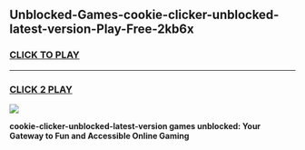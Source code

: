 
## Unblocked-Games-cookie-clicker-unblocked-latest-version-Play-Free-2kb6x
<h3>
<a href="https://premium76.site?title=cookie-clicker-unblocked-latest-version&ref=18A1">CLICK TO PLAY</a></h3>
<hr>

<h3>
<a href="https://premium76.site?title=cookie-clicker-unblocked-latest-version&ref=18A1">CLICK 2 PLAY</a>
  
</h3>

<a href="https://premium76.site?title=cookie-clicker-unblocked-latest-version&ref=18A1"><img src="https://clearcache.store/games.png"></a>


**cookie-clicker-unblocked-latest-version games unblocked: Your Gateway to Fun and Accessible Online Gaming**
